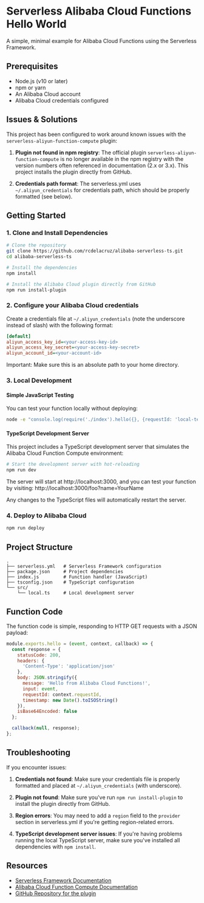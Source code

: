 # Serverless Alibaba Cloud Functions Hello World

A simple, minimal example for Alibaba Cloud Functions using the Serverless Framework.

## Prerequisites

- Node.js (v10 or later)
- npm or yarn
- An Alibaba Cloud account
- Alibaba Cloud credentials configured

## Issues & Solutions

This project has been configured to work around known issues with the `serverless-aliyun-function-compute` plugin:

1. **Plugin not found in npm registry**: The official plugin `serverless-aliyun-function-compute` is no longer available in the npm registry with the version numbers often referenced in documentation (2.x or 3.x). This project installs the plugin directly from GitHub.

2. **Credentials path format**: The serverless.yml uses `~/.aliyun_credentials` for credentials path, which should be properly formatted (see below).

## Getting Started

### 1. Clone and Install Dependencies

```bash
# Clone the repository
git clone https://github.com/rcdelacruz/alibaba-serverless-ts.git
cd alibaba-serverless-ts

# Install the dependencies 
npm install

# Install the Alibaba Cloud plugin directly from GitHub
npm run install-plugin
```

### 2. Configure your Alibaba Cloud credentials

Create a credentials file at `~/.aliyun_credentials` (note the underscore instead of slash) with the following format:

```ini
[default]
aliyun_access_key_id=<your-access-key-id>
aliyun_access_key_secret=<your-access-key-secret>
aliyun_account_id=<your-account-id>
```

Important: Make sure this is an absolute path to your home directory.

### 3. Local Development

#### Simple JavaScript Testing

You can test your function locally without deploying:

```bash
node -e "console.log(require('./index').hello({}, {requestId: 'local-test'}, (err, res) => console.log(res)))"
```

#### TypeScript Development Server

This project includes a TypeScript development server that simulates the Alibaba Cloud Function Compute environment:

```bash
# Start the development server with hot-reloading
npm run dev
```

The server will start at http://localhost:3000, and you can test your function by visiting:
http://localhost:3000/foo?name=YourName

Any changes to the TypeScript files will automatically restart the server.

### 4. Deploy to Alibaba Cloud

```bash
npm run deploy
```

## Project Structure

```
.
├── serverless.yml   # Serverless Framework configuration
├── package.json     # Project dependencies
├── index.js         # Function handler (JavaScript)
├── tsconfig.json    # TypeScript configuration
└── src/
    └── local.ts     # Local development server
```

## Function Code

The function code is simple, responding to HTTP GET requests with a JSON payload:

```javascript
module.exports.hello = (event, context, callback) => {
  const response = {
    statusCode: 200,
    headers: {
      'Content-Type': 'application/json'
    },
    body: JSON.stringify({
      message: 'Hello from Alibaba Cloud Functions!',
      input: event,
      requestId: context.requestId,
      timestamp: new Date().toISOString()
    }),
    isBase64Encoded: false
  };

  callback(null, response);
};
```

## Troubleshooting

If you encounter issues:

1. **Credentials not found**: Make sure your credentials file is properly formatted and placed at `~/.aliyun_credentials` (with underscore).

2. **Plugin not found**: Make sure you've run `npm run install-plugin` to install the plugin directly from GitHub.

3. **Region errors**: You may need to add a `region` field to the `provider` section in serverless.yml if you're getting region-related errors.

4. **TypeScript development server issues**: If you're having problems running the local TypeScript server, make sure you've installed all dependencies with `npm install`.

## Resources

- [Serverless Framework Documentation](https://www.serverless.com/framework/docs/)
- [Alibaba Cloud Function Compute Documentation](https://www.alibabacloud.com/help/product/50980.htm)
- [GitHub Repository for the plugin](https://github.com/aliyun/serverless-aliyun-function-compute)
